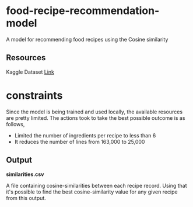 # food-recipe-recommendation-model
A model for recommending food recipes using the Cosine similarity

## Resources
Kaggle Dataset [Link](https://www.kaggle.com/datasets/shuyangli94/food-com-recipes-and-user-interactions)

# constraints
Since the model is being trained and used locally, the available resources are pretty limited. The actions took to take the best possible outcome is as follows,

 - Limited the number of ingredients per recipe to less than 6
 - It reduces the number of lines from 163,000 to 25,000

## Output

**similarities.csv**

A file containing cosine-similarities between each recipe record. Using that it's possible to find the best cosine-similarity value for any given recipe from this output.
